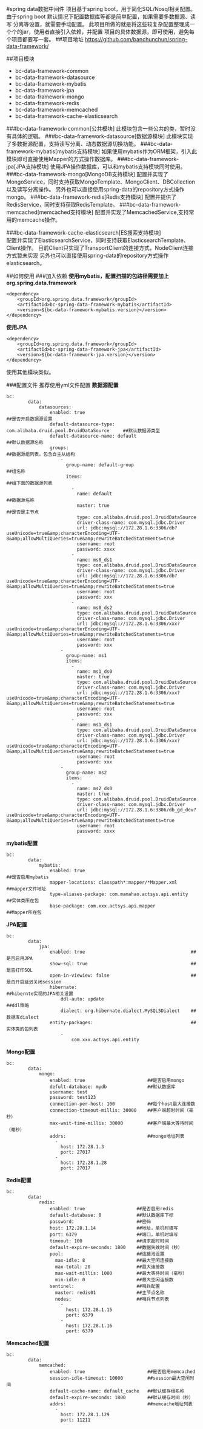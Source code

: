 #spring data数据中间件
    项目基于spring boot，用于简化SQL/Nosql相关配置。
    由于spring boot 默认情况下配置数据库等都是简单配置，如果需要多数据源、读写
    分离等设置，就需要手动配置。
    此项目所做的就是将这些较复杂配置整理成一个个的jar，使用者直接引入依赖，并配置
    项目的具体数据源，即可使用，避免每个项目都要写一套。
##项目地址
    https://github.com/banchunchun/spring-data-framework/
    
##项目模块

+ bc-data-framework-common
+ bc-data-framework-datasource
+ bc-data-framework-mybatis
+ bc-data-framework-jpa
+ bc-data-framework-mongo
+ bc-data-framework-redis
+ bc-data-framework-memcached
+ bc-data-framework-cache-elasticsearch

###bc-data-framework-common[公共模块]
    此模块包含一些公共的类，暂时没有具体的逻辑。
###bc-data-framework-datasource[数据源模块]
    此模块实现了多数据源配置，支持读写分离、动态数据源切换功能。
###bc-data-framework-mybatis[mybatis支持模块]
    如果使用mybatis作为ORM框架，引入此模块即可直接使用Mapper的方式操作数据库。
###bc-data-framework-jpa[JPA支持模块]
    使用JPA操作数据库，可以和mybatis支持模块同时使用。
###bc-data-framework-mongo[MongoDB支持模块]
    配置并实现了MongoService，同时支持获取MongoTemplate、MongoClient、DBCollection以及读写分离操作。
    另外也可以直接使用spring-data的repository方式操作mongo。
###bc-data-framework-redis[Redis支持模块]
    配置并提供了RedisService，同时支持获取RedisTemplate。
###bc-data-framework-memcached[memcached支持模块]
    配置并实现了MemcachedService,支持常用的memcache操作。

###bc-data-framework-cache-elasticsearch[ES搜索支持模块]    
    配置并实现了ElasticsearchService，同时支持获取ElasticsearchTemplate、Client操作。
    目前Client只实现了TransportClient的连接方式，NodeClient连接方式暂未实现
    另外也可以直接使用spring-data的repository方式操作elasticsearch。
    
##如何使用
###加入依赖
**使用mybatis，配置扫描的包路径需要加上org.spring.data.framework**
```
<dependency>
    <groupId>org.spring.data.framework</groupId>
    <artifactId>bc-spring-data-framework-mybatis</artifactId>
    <version>${bc-data-framework-mybatis.version}</version>
</dependency>
```
**使用JPA**
```
<dependency>
    <groupId>org.spring.data.framework</groupId>
    <artifactId>bc-spring-data-framework-jpa</artifactId>
    <version>${bc-data-framework-jpa.version}</version>
</dependency>
```
使用其他模块类似。

###配置文件
    推荐使用yml文件配置
**数据源配置**
```
bc:
        data:
            datasources:
                enabled: true                                                       ##是否开启数据源设置
                default-datasource-type: com.alibaba.druid.pool.DruidDataSource     ##默认数据源类型
                default-datasource-name: default                                    ##默认数据源名称
                groups:                                                             ##数据源组列表，包含自主从结构
                    -
                      group-name: default-group                                     ##组名称
                      items:                                                        ##组下面的数据源列表
                        -
                          name: default                                             ##数据源名称
                          master: true                                              ##是否是主节点
                          type: com.alibaba.druid.pool.DruidDataSource
                          driver-class-name: com.mysql.jdbc.Driver
                          url: jdbc:mysql://172.28.1.6:3306/db?useUnicode=true&amp;characterEncoding=UTF-8&amp;allowMultiQueries=true&amp;rewriteBatchedStatements=true
                          username: root
                          password: xxxx
                        -
                          name: ms0_ds1
                          type: com.alibaba.druid.pool.DruidDataSource
                          driver-class-name: com.mysql.jdbc.Driver
                          url: jdbc:mysql://172.28.1.6:3306/db?useUnicode=true&amp;characterEncoding=UTF-8&amp;allowMultiQueries=true&amp;rewriteBatchedStatements=true
                          username: root
                          password: xxx
                        -
                          name: ms0_ds2
                          type: com.alibaba.druid.pool.DruidDataSource
                          driver-class-name: com.mysql.jdbc.Driver
                          url: jdbc:mysql://172.28.1.6:3306/xxx?useUnicode=true&amp;characterEncoding=UTF-8&amp;allowMultiQueries=true&amp;rewriteBatchedStatements=true
                          username: root
                          password: xxx
                    -
                      group-name: ms1
                      items:
                        -
                          name: ms1_ds0
                          master: true
                          type: com.alibaba.druid.pool.DruidDataSource
                          driver-class-name: com.mysql.jdbc.Driver
                          url: jdbc:mysql://172.28.1.6:3306/xxx?useUnicode=true&amp;characterEncoding=UTF-8&amp;allowMultiQueries=true&amp;rewriteBatchedStatements=true
                          username: root
                          password: xxx
                        -
                          name: ms1_ds1
                          type: com.alibaba.druid.pool.DruidDataSource
                          driver-class-name: com.mysql.jdbc.Driver
                          url: jdbc:mysql://172.28.1.6:3306/xxx?useUnicode=true&amp;characterEncoding=UTF-8&amp;allowMultiQueries=true&amp;rewriteBatchedStatements=true
                          username: root
                          password: xxx
                    -
                      group-name: ms2
                      items:
                        -
                          name: ms2_ds0
                          master: true
                          type: com.alibaba.druid.pool.DruidDataSource
                          driver-class-name: com.mysql.jdbc.Driver
                          url: jdbc:mysql://172.28.1.6:3306/db_gd_dev?useUnicode=true&amp;characterEncoding=UTF-8&amp;allowMultiQueries=true&amp;rewriteBatchedStatements=true
                          username: root
                          password: xxxx
```

**mybatis配置**
```
bc:
        data:
            mybatis:
                enabled: true                                           ##是否启用mybatis
                mapper-locations: classpath*:mapper/*Mapper.xml         ##mapper文件地址
                type-aliases-package: com.mamahao.actsys.api.entity     ##实体类所在包
                base-package: com.xxx.actsys.api.mapper             ##Mapper所在包
```
**JPA配置**
```
bc:
        data:
            jpa:
                enabled: true                                       ##是否启用JPA
                show-sql: true                                      ##是否打印SQL
                open-in-viewiew: false                              ##是否开启延迟关闭session
                hibernate:                                          ##hibernte实现的JPA相关设置
                    ddl-auto: update                                ##ddl策略
                    dialect: org.hibernate.dialect.MySQL5Dialect    ##数据库dialect
                entity-packages:                                    ##实体类的包列表
                    -
                        com.xxx.actsys.api.entity
```
**Mongo配置**
```
bc:
        data:
            mongo:
                enabled: true                       ##是否启用mongo
                defult-database: mydb               ##默认数据库
                username: test              
                password: test123
                connection-per-host: 100            ##每个host最大连接数
                connection-timeout-millis: 30000    ##客户端超时时间（毫秒）
                max-wait-time-millis: 30000         ##客户端最大等待时间（毫秒）
                addrs:                              ##mongo地址列表
                  -
                    host: 172.28.1.3
                    port: 27017
                  -
                    host: 172.28.1.28
                    port: 27017
```
**Redis配置**
```
bc:
        data:
            redis:
                enabled: true                   ##是否启用redis
                default-database: 0             ##默认数据库下标
                password:                       ##密码
                host: 172.28.1.14               ##地址，单机时填写
                port: 6379                      ##端口，单机时填写
                timeout: 100                    ##请求超时时间
                default-expire-seconds: 1800    ##数据失效时间（秒）
                pool:                           ##连接池设置
                  max-idle: 8                   ##最大空闲连接数
                  max-total: 20                 ##最大连接数
                  max-wait-millis: 1000         ##最大等待时间（毫秒）
                  min-idle: 0                   ##最大空闲连接数
                sentinel:                       ##哨兵配置
                  master: redis01               ##主节点名称
                  nodes:                        ##哨兵节点列表
                    -
                      host: 172.28.1.15 
                      port: 6379
                    -
                      host: 172.28.1.16
                      port: 6379
```
**Memcached配置**
```
bc:
        data:
            memcached:
                enabled: true                       ##是否启用memcached
                session-idle-timeout: 10000         ##session最大空闲时间  
                default-cache-name: default_cache   ##默认缓存组名称
                default-expire-seconds: 1800        ##默认缓存时间（秒）
                addrs:                              ##memcache地址列表
                  -
                    host: 172.28.1.129              
                    port: 11211
```

```
